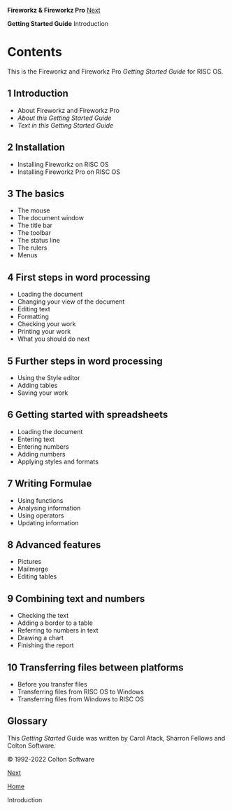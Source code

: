 **Fireworkz & Fireworkz Pro** [Next]()

**Getting Started Guide** Introduction

# Contents

This is the Fireworkz and Fireworkz Pro *Getting Started Guide* for RISC OS.

## 1 Introduction
* About Fireworkz and Fireworkz Pro
* *About this Getting Started Guide*
* *Text in this Getting Started Guide*

## 2 Installation
* Installing Fireworkz on RISC OS
* Installing Fireworkz Pro on RISC OS

## 3 The basics
* The mouse
* The document window
* The title bar
* The toolbar
* The status line
* The rulers
* Menus

## 4 First steps in word processing
* Loading the document
* Changing your view of the document
* Editing text
* Formatting
* Checking your work
* Printing your work
* What you should do next

## 5 Further steps in word processing
* Using the Style editor
* Adding tables
* Saving your work

## 6 Getting started with spreadsheets
* Loading the document
* Entering text
* Entering numbers
* Adding numbers
* Applying styles and formats

## 7 Writing Formulae
* Using functions
* Analysing information
* Using operators
* Updating information

## 8 Advanced features
* Pictures
* Mailmerge
* Editing tables

## 9 Combining text and numbers
* Checking the text
* Adding a border to a table
* Referring to numbers in text
* Drawing a chart
* Finishing the report

## 10 Transferring files between platforms
* Before you transfer files
* Transferring files from RISC OS to Windows
* Transferring files from Windows to RISC OS

## Glossary

This *Getting Started* Guide was written by Carol Atack, Sharron Fellows and Colton Software.

© 1992-2022 Colton Software

[Next]()

[Home]()

Introduction
